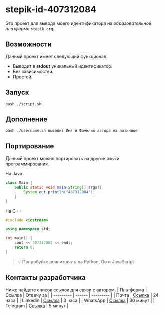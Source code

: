 # stepik-id-407312084
Это проект для вывода моего идентификатора на *образовательной платформе* `stepik.org`.
## Возможности
Данный проект имеет следующий функционал:
- Выводит в **stdout** уникальный идентификатор.
- Без зависимостей.
- Простой.
## Запуск
    bash ./script.sh
## Дополнение
    bash ./username.sh выводит Имя и Фамилию автора на латинице
## Портирование
Данный проект можно портировать на другие языки программирования.

На Java
```java
class Main {
    public static void main(String[] args){
        System.out.println("407312084");
    }
}
```

На С++
```c++
#include <iostream>

using namespace std;

int main() {
    cout << 407312084 << endl;
    return 0;
}
```
> 💡 Попробуйте реализовать на Python, Go и JavaScript
## Контакты разработчика
Ниже найдете список ссылок для связи с автором.
| Платформа | Ссылка | Отвечу за |
| --------- | ------ | --------- |
| Почта    | [Ссылка](mailto:ananinura@gmail.com) | 24 часа  |
| Linkedin | [Ссылка](https://linkedin.com)       | 3 часа   |
| WhatsApp | [Ссылка](https://wa.me/+777777777)   | 30 минут |
| Telegram | [Ссылка](https://telegram.web.com)   | 5 минут  |